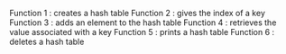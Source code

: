 Function 1 : creates a hash table
Function 2 : gives the index of a key
Function 3 : adds an element to the hash table
Function 4 : retrieves the value associated with a key
Function 5 : prints a hash table
Function 6 : deletes a hash table
